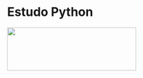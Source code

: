 # Estudo Python
<img src="https://www.researchgate.net/profile/Khaled-Nagaty/publication/237062986/figure/fig10/AS:614291111673856@1523469822085/shows-the-iconic-logo-of-the-Python-programming-language-Python-Software-Foundation.png" width="300" height="100">
